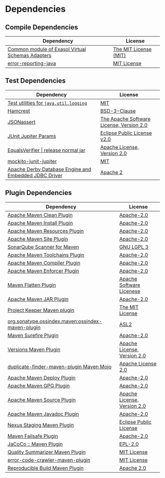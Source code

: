 <!-- @formatter:off -->
# Dependencies

## Compile Dependencies

| Dependency                                            | License                    |
| ----------------------------------------------------- | -------------------------- |
| [Common module of Exasol Virtual Schemas Adapters][0] | [The MIT License (MIT)][1] |
| [error-reporting-java][2]                             | [MIT License][3]           |

## Test Dependencies

| Dependency                                                  | License                                       |
| ----------------------------------------------------------- | --------------------------------------------- |
| [Test utilities for `java.util.logging`][4]                 | [MIT][5]                                      |
| [Hamcrest][6]                                               | [BSD-3-Clause][7]                             |
| [JSONassert][8]                                             | [The Apache Software License, Version 2.0][9] |
| [JUnit Jupiter Params][10]                                  | [Eclipse Public License v2.0][11]             |
| [EqualsVerifier \| release normal jar][12]                  | [Apache License, Version 2.0][13]             |
| [mockito-junit-jupiter][14]                                 | [MIT][5]                                      |
| [Apache Derby Database Engine and Embedded JDBC Driver][15] | [Apache 2][9]                                 |

## Plugin Dependencies

| Dependency                                              | License                           |
| ------------------------------------------------------- | --------------------------------- |
| [Apache Maven Clean Plugin][16]                         | [Apache-2.0][13]                  |
| [Apache Maven Install Plugin][17]                       | [Apache-2.0][13]                  |
| [Apache Maven Resources Plugin][18]                     | [Apache-2.0][13]                  |
| [Apache Maven Site Plugin][19]                          | [Apache-2.0][13]                  |
| [SonarQube Scanner for Maven][20]                       | [GNU LGPL 3][21]                  |
| [Apache Maven Toolchains Plugin][22]                    | [Apache-2.0][13]                  |
| [Apache Maven Compiler Plugin][23]                      | [Apache-2.0][13]                  |
| [Apache Maven Enforcer Plugin][24]                      | [Apache-2.0][13]                  |
| [Maven Flatten Plugin][25]                              | [Apache Software Licenese][13]    |
| [Apache Maven JAR Plugin][26]                           | [Apache-2.0][13]                  |
| [Project Keeper Maven plugin][27]                       | [The MIT License][28]             |
| [org.sonatype.ossindex.maven:ossindex-maven-plugin][29] | [ASL2][9]                         |
| [Maven Surefire Plugin][30]                             | [Apache-2.0][13]                  |
| [Versions Maven Plugin][31]                             | [Apache License, Version 2.0][13] |
| [duplicate-finder-maven-plugin Maven Mojo][32]          | [Apache License 2.0][33]          |
| [Apache Maven Deploy Plugin][34]                        | [Apache-2.0][13]                  |
| [Apache Maven GPG Plugin][35]                           | [Apache-2.0][13]                  |
| [Apache Maven Source Plugin][36]                        | [Apache License, Version 2.0][13] |
| [Apache Maven Javadoc Plugin][37]                       | [Apache-2.0][13]                  |
| [Nexus Staging Maven Plugin][38]                        | [Eclipse Public License][39]      |
| [Maven Failsafe Plugin][40]                             | [Apache-2.0][13]                  |
| [JaCoCo :: Maven Plugin][41]                            | [EPL-2.0][42]                     |
| [Quality Summarizer Maven Plugin][43]                   | [MIT License][44]                 |
| [error-code-crawler-maven-plugin][45]                   | [MIT License][46]                 |
| [Reproducible Build Maven Plugin][47]                   | [Apache 2.0][9]                   |

[0]: https://github.com/exasol/virtual-schema-common-java/
[1]: https://github.com/exasol/virtual-schema-common-java/blob/main/LICENSE
[2]: https://github.com/exasol/error-reporting-java/
[3]: https://github.com/exasol/error-reporting-java/blob/main/LICENSE
[4]: https://github.com/exasol/java-util-logging-testing/
[5]: https://opensource.org/licenses/MIT
[6]: http://hamcrest.org/JavaHamcrest/
[7]: https://raw.githubusercontent.com/hamcrest/JavaHamcrest/master/LICENSE
[8]: https://github.com/skyscreamer/JSONassert
[9]: http://www.apache.org/licenses/LICENSE-2.0.txt
[10]: https://junit.org/junit5/
[11]: https://www.eclipse.org/legal/epl-v20.html
[12]: https://www.jqno.nl/equalsverifier
[13]: https://www.apache.org/licenses/LICENSE-2.0.txt
[14]: https://github.com/mockito/mockito
[15]: http://db.apache.org/derby/
[16]: https://maven.apache.org/plugins/maven-clean-plugin/
[17]: https://maven.apache.org/plugins/maven-install-plugin/
[18]: https://maven.apache.org/plugins/maven-resources-plugin/
[19]: https://maven.apache.org/plugins/maven-site-plugin/
[20]: http://docs.sonarqube.org/display/PLUG/Plugin+Library/sonar-maven-plugin
[21]: http://www.gnu.org/licenses/lgpl.txt
[22]: https://maven.apache.org/plugins/maven-toolchains-plugin/
[23]: https://maven.apache.org/plugins/maven-compiler-plugin/
[24]: https://maven.apache.org/enforcer/maven-enforcer-plugin/
[25]: https://www.mojohaus.org/flatten-maven-plugin/
[26]: https://maven.apache.org/plugins/maven-jar-plugin/
[27]: https://github.com/exasol/project-keeper/
[28]: https://github.com/exasol/project-keeper/blob/main/LICENSE
[29]: https://sonatype.github.io/ossindex-maven/maven-plugin/
[30]: https://maven.apache.org/surefire/maven-surefire-plugin/
[31]: https://www.mojohaus.org/versions/versions-maven-plugin/
[32]: https://basepom.github.io/duplicate-finder-maven-plugin
[33]: http://www.apache.org/licenses/LICENSE-2.0.html
[34]: https://maven.apache.org/plugins/maven-deploy-plugin/
[35]: https://maven.apache.org/plugins/maven-gpg-plugin/
[36]: https://maven.apache.org/plugins/maven-source-plugin/
[37]: https://maven.apache.org/plugins/maven-javadoc-plugin/
[38]: http://www.sonatype.com/public-parent/nexus-maven-plugins/nexus-staging/nexus-staging-maven-plugin/
[39]: http://www.eclipse.org/legal/epl-v10.html
[40]: https://maven.apache.org/surefire/maven-failsafe-plugin/
[41]: https://www.jacoco.org/jacoco/trunk/doc/maven.html
[42]: https://www.eclipse.org/legal/epl-2.0/
[43]: https://github.com/exasol/quality-summarizer-maven-plugin/
[44]: https://github.com/exasol/quality-summarizer-maven-plugin/blob/main/LICENSE
[45]: https://github.com/exasol/error-code-crawler-maven-plugin/
[46]: https://github.com/exasol/error-code-crawler-maven-plugin/blob/main/LICENSE
[47]: http://zlika.github.io/reproducible-build-maven-plugin
